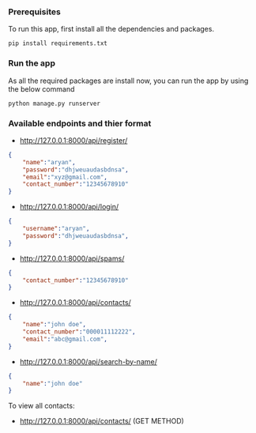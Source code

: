 ### Prerequisites
To run this app, first install all the dependencies and packages.
```python3
pip install requirements.txt
```

### Run the app
As all the required packages are install now, you can run the app by using the below command
```python3
python manage.py runserver
```

### Available endpoints and thier format
- http://127.0.0.1:8000/api/register/
```json
{
    "name":"aryan",
    "password":"dhjweuaudasbdnsa",
    "email":"xyz@gmail.com",
    "contact_number":"12345678910"
}
```
- http://127.0.0.1:8000/api/login/
```json
{
    "username":"aryan",
    "password":"dhjweuaudasbdnsa",
}
```
- http://127.0.0.1:8000/api/spams/
```json
{
    "contact_number":"12345678910"
}
```

- http://127.0.0.1:8000/api/contacts/
```json
{
    "name":"john doe",
    "contact_number":"000011112222",
    "email":"abc@gmail.com",
}

```

- http://127.0.0.1:8000/api/search-by-name/
```json
{
    "name":"john doe"
}

```

To view all contacts:
- http://127.0.0.1:8000/api/contacts/ (GET METHOD)
